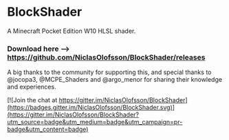 # BlockShader

A Minecraft Pocket Edition W10 HLSL shader.

### Download here --> https://github.com/NiclasOlofsson/BlockShader/releases

A big thanks to the community for supporting this, and special thanks to @jocopa3, @MCPE_Shaders and @argo_menor for sharing their knowledge and experiences.

[![Join the chat at https://gitter.im/NiclasOlofsson/BlockShader](https://badges.gitter.im/NiclasOlofsson/BlockShader.svg)](https://gitter.im/NiclasOlofsson/BlockShader?utm_source=badge&utm_medium=badge&utm_campaign=pr-badge&utm_content=badge)
